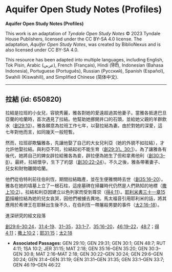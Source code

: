 # Aquifer Open Study Notes (Profiles)

**Aquifer Open Study Notes (Profiles)**

This work is an adaptation of *Tyndale Open Study Notes* © 2023 Tyndale House Publishers, licensed under the CC BY\-SA 4\.0 license. The adaptation, *Aquifer Open Study Notes*, was created by BiblioNexus and is also licensed under CC BY\-SA 4\.0\.

This resource has been adapted into multiple languages, including English, Tok Pisin, Arabic (عربي), French (Français), Hindi (हिंदी), Indonesian (Bahasa Indonesia), Portuguese (Português), Russian (Русский), Spanish (Español), Swahili (Kiswahili), and Simplified Chinese (简体中文).



--------------------------------

## 拉結 (id: 650820)

拉結是拉班的小女兒，容貌秀麗，雅各對她的愛遠超過其他妻子。當雅各抵達巴旦亞蘭的哈蘭時，首次遇見了拉結。他幫助她挪開井口的石頭，並給她父親的羊群飲水（[創29:10](https://ref.ly/Gen29:10)）。雅各願意為拉班工作七年，以娶拉結為妻。由於對她的深愛，這七年對他而言，如同幾天一般短暫。

然而，拉班卻欺騙雅各，先讓他娶了自己的大女兒利亞（她的外貌不如拉結），才允許他娶拉結。與利亞不同，拉結起初不能生育（[創29:31，](https://ref.ly/Gen29:31)[30:1](https://ref.ly/Gen30:1)）。為了讓雅各有後代，她將自己的婢女辟拉給雅各為妾，辟拉便為她生了但和拿弗他利（[創30:3–8](https://ref.ly/Gen30:3-Gen30:8)）。最終，拉結懷孕，生下了約瑟（[創30:22–24](https://ref.ly/Gen30:22-Gen30:24)）。不久之後，雅各帶著妻子、兒女和財物離開哈蘭。

他們從伯特利前往伯利恆，期間拉結臨產，並在生便雅憫時去世（[創35:16–20](https://ref.ly/Gen35:16-Gen35:20)）。雅各在她的墳墓上立了一根石柱，這座墓碑在掃羅時代仍然是人們熟知的地標（[撒上10:2](https://ref.ly/1Sam10:2)）。拉結和利亞因建立以色列家而受到尊崇（[得4:11](https://ref.ly/Ruth4:11)）。[耶利米書三十一章15節](https://ref.ly/Jer31:15)描繪拉結為她的兒女哀哭，因他們被擄去異地。馬太福音引用耶利米的話，將其應用於希律王在耶穌出生後不久，在伯利恆一帶屠殺男嬰的事件（[太2:16–18](https://ref.ly/Matt2:16-Matt2:18)）。

進深研究的經文段落

[創29:6–30:24](https://ref.ly/Gen29:6-Gen30:24)，[31:4–19](https://ref.ly/Gen31:4-Gen31:19)、[31–35](https://ref.ly/Gen31:31-Gen31:35)，[33:1–7](https://ref.ly/Gen33:1-Gen33:7)，[35:16–20](https://ref.ly/Gen35:16-Gen35:20)，[46:19–22](https://ref.ly/Gen46:19-Gen46:22)，[48:7](https://ref.ly/Gen48:7)；[得4:11](https://ref.ly/Ruth4:11)；[撒上10:2](https://ref.ly/1Sam10:2)；[耶31:15](https://ref.ly/Jer31:15)；[太2:18](https://ref.ly/Matt2:18)

* **Associated Passages:** GEN 29:10; GEN 29:31; GEN 30:1; GEN 48:7; RUT 4:11; 1SA 10:2; JER 31:15; MAT 2:18; GEN 35:16–GEN 35:20; GEN 30:3–GEN 30:8; MAT 2:16–MAT 2:18; GEN 30:22–GEN 30:24; GEN 29:6–GEN 30:24; GEN 31:4–GEN 31:19; GEN 31:31–GEN 31:35; GEN 33:1–GEN 33:7; GEN 46:19–GEN 46:22

